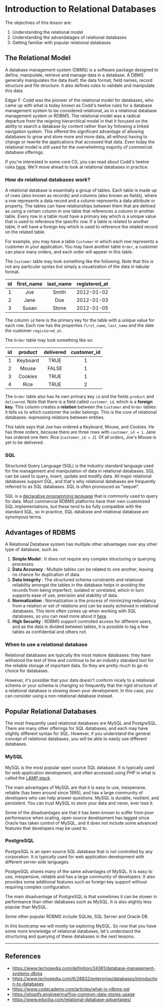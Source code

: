 # Introduction to Relational Databases
The objectives of this lesson are:
1. Understanding the relational model
2. Understanding the advandatages of relational databases
3. Getting familiar with popular relational databases

## The Relational Model
A database management system (DBMS) is a software package designed to define, manipulate, retrieve and manage data in a database. A DBMS generally manipulates the data itself, the data format, field names, record structure and file structure. It also defines rules to validate and manipulate this data.

Edgar F. Codd was the pioneer of the relational model for databases, who came up with what is today known as Codd's twelve rules for a database management system to be considered relational, as in a relational database management system or RDBMS. The relational model was a radical departure from the reigning hierarchical model in that it focused on the ability to search a database by content rather than by following a linked navigation system. This offered the significant advantage of allowing databases to grow and store more and more data, all without having to change or rewrite the applications that accessed that data. Even today the relational model is still used for the overwhelming majority of commercial database offerings.

If you're interested in some core CS, you can read about Codd's twelve rules [here](https://en.wikipedia.org/wiki/Codd%27s_12_rules). We'll move ahead to look at relational databases in practice.

### How do relational databases work?
A relational database is essentially a group of tables. Each table is made up of rows (also known as records) and columns (also known as fields), where a row represents a data record and a column represents a data attribute or property. The tables can have relationships between them that are defined as using a certain column in one table that references a column in another table. Every row in a table must have a primary key which is a unique value that is used to reference the specific row. If a table is related to another table, it will have a foreign key which is used to reference the related record on the related table.

For example, you may have a table `Customer` in which each row represents a customer in your application. You may have another table `Order`, a customer can place many orders, and each order will appear in this table.

The `Customer` table may look something like the following. Note that this is not any particular syntax but simply a visualization of the data in tabular format.

**id**|**first\_name**|**last\_name**|**registered\_at**
:-----:|:-----:|:-----:|:-----:
1|Joe|Smith|2012-01-02
2|Jane|Doe|2012-01-03
3|Susan|Stone|2012-01-05

The column `id` here is the primary key for the table with a unique value for each row. Each row has the properties `first_name`, `last_name` and the date the customer `registered_at`.

The `Order` table may look something like so:

**id**|**product**|**delivered**|**customer\_id**
:-----:|:-----:|:-----:|:-----:
1|Keyboard|TRUE|1
2|Mouse|FALSE|1
3|Cookies|TRUE|1
4|Rice|TRUE|2

The `Order` table also has its own primary key `id` and the fields `product` and `delivered`. Note that there is a field called `customer_id`, which is
a **foreign key**. This column creates a **relation** between the `Customer` and `Order` tables: it tells us to which customer the order belongs. This is the core of relational databases: expressing relations between entities.

This table says that Joe has ordered a Keyboard, Mouse, and Cookies. He has
three orders, because there are three rows with `customer_id = 1`. Jane has ordered one item: Rice (`customer_id = 2`). Of all orders, Joe's Mouse is yet to be delivered.

### SQL
Structured Query Language (SQL) is the industry standard language used for the management and manipulation of data in relational databases. SQL can be used to query, insert, update and modify data. All major relational databases support SQL, and that's why relational databases are frequently referred to as SQL databases. SQL is often pronouced as "sequel".

SQL is a [declarative programming language](https://365datascience.com/tutorials/sql-tutorials/sql-declarative-language/) that is commonly used to query for data. Most commercial RDBMS platforms have their own customized SQL implementations, but these tend to be fully compatible with the standard SQL, so in practice, SQL database and relational database are synomyous terms.

## Advantages of RDBMS
A Relational Database system has multiple other advantages over any other type of database, such as:
1. **Simple Model** : It does not require any complex structuring or querying processes.
2. **Data Accuracy** : Multiple tables can be related to one another, leaving no chance for duplication of data.
3. **Data Integrity** : The structured schema constraints and relational reliability amongst the tables in the database helps in avoiding the records from being imperfect, isolated or unrelated, which in turn supports ease of use, precision and stability of data.
4. **Normalization** : Normalization is the process of minimizing redundancy from a relation or set of relations and can be easily acheived in relational databases. This term often comes up when working with SQL databases, so you can read more about it [here](https://www.geeksforgeeks.org/normal-forms-in-dbms/).
5. **High Security** : RDBMS support controlled access for different users, and as the data is divided between tables, it is possible to tag a few tables as confidential and others not.

### When to use a relational database
Relational databases are typically the most mature databases: they have withstood the test of time and continue to be an industry standard tool for the reliable storage of important data. So they are pretty much to go-to choice for databases.

However, it's possible that your data doesn't conform nicely to a relational schema or your schema is changing so frequently that the rigid structure of a relational database is slowing down your development. In this case, you can consider using a non-relational database instead.

## Popular Relational Databases
The most frequently used relational databases are MySQL and PostgreSQL. There
are many other offerings for SQL databases, and each may have slightly different
syntax for SQL. However, if you understand the general concept of relational
databases, you will be able to easily use different databases.

### MySQL
MySQL is the most popular open source SQL database. It is typically used for web application development, and often accessed using PHP in what is called the [LAMP stack](https://en.wikipedia.org/wiki/LAMP_(software_bundle)).

The main advantages of MySQL are that it is easy to use, inexpensive, reliable (has been around since 1995), and has a large community of developers who can help answer questions. MySQL is durable, resilient, and persistent. You can trust MySQL to store your data and never, ever lose it.

Some of the disadvantages are that it has been known to suffer from poor performance when scaling, open source development has lagged since Oracle has taken control of MySQL, and it does not include some advanced features that developers may be used to.

### PostgreSQL
PostgreSQL is an open source SQL database that is not controlled by any corporation. It is typically used for web application development with different server-side languages.

PostgreSQL shares many of the same advantages of MySQL. It is easy to use, inexpensive, reliable and has a large community of developers. It also provides some additional features such as foreign key support without requiring complex configuration.

The main disadvantage of PostgreSQL is that sometimes it can be slower in performance than other databases such as MySQL. It is also slightly less popular than MySQL.

Some other popular RDBMS include SQLite, SQL Server and Oracle DB.

In this bootcamp we will mostly be exploring MySQL. So now that you have some more knowledge of relational databases, let's understand the structuring and querying of these databases in the next lessons.

---
## References
- https://www.techopedia.com/definition/24361/database-management-systems-dbms
- https://www.techopedia.com/6/28832/enterprise/databases/introduction-to-databases
- https://www.codecademy.com/articles/what-is-rdbms-sql
- https://shopify.engineering/five-common-data-stores-usage
- https://www.educba.com/relational-database-advantages/